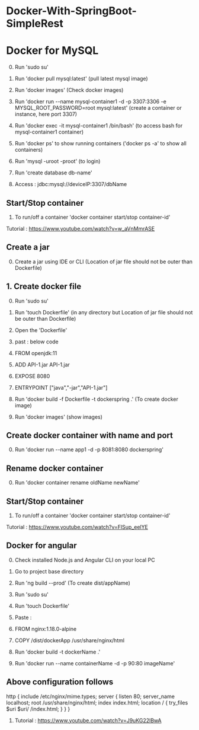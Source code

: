 # Docker-With-SpringBoot-SimpleRest

# Docker for MySQL
0. Run 'sudo su'
1. Run 'docker pull mysql:latest' (pull latest mysql image)
2. Run 'docker images' (Check docker images)
3. Run 'docker run --name mysql-container1 -d -p 3307:3306 -e MYSQL_ROOT_PASSWORD=root mysql:latest' (create a container or instance, here port 3307)
4. Run 'docker exec -it mysql-container1 /bin/bash' (to access bash for mysql-container1 container)
5. Run 'docker ps' to show running containers ('docker ps -a' to show all containers)
6. Run 'mysql -uroot -proot' (to login)
7. Run 'create database db-name'

9. Access : jdbc:mysql://deviceIP:3307/dbName
## Start/Stop container
1. To run/off a container 'docker container start/stop container-id'


Tutorial : https://www.youtube.com/watch?v=w_aVnMmrASE

## Create a jar
0. Create a jar using IDE or CLI (Location of jar file should not be outer than Dockerfile)
## 1. Create docker file
0. Run 'sudo su'
0. Run 'touch Dockerfile' (in any directory but Location of jar file should not be outer than Dockerfile)
1. Open the 'Dockerfile'
2. past : below code

0. FROM openjdk:11
1. ADD API-1.jar API-1.jar
2. EXPOSE 8080
3. ENTRYPOINT ["java","-jar","API-1.jar"]

4. Run 'docker build -f Dockerfile -t dockerspring .' (To create docker image)
5. Run 'docker images' (show images)
## Create docker container with name and port
0. Run 'docker run --name app1 -d -p  8081:8080 dockerspring'
## Rename docker container
0. Run 'docker container rename oldName newName'

## Start/Stop container
1. To run/off a container 'docker container start/stop container-id'


Tutorial : https://www.youtube.com/watch?v=FlSup_eelYE


## Docker for angular
0. Check installed Node.js and Angular CLI on your local PC
1. Go to project base directory
2. Run 'ng build --prod' (To create dist/appName)
2. Run 'sudo su'
3. Run 'touch Dockerfile'
4. Paste : 
5. FROM nginx:1.18.0-alpine
6. COPY /dist/dockerApp /usr/share/nginx/html



7. Run 'docker build -t dockerName .'
8. Run 'docker run --name containerName -d -p 90:80 imageName'



## Above configuration follows
http {
    include /etc/nginx/mime.types;
    server {
        listen 80;
        server_name localhost;
        root /usr/share/nginx/html;
        index index.html;
        location / {
            try_files $uri $uri/ /index.html;
        }
    }
}


1. Tutorial : https://www.youtube.com/watch?v=J9uKG22lBwA















